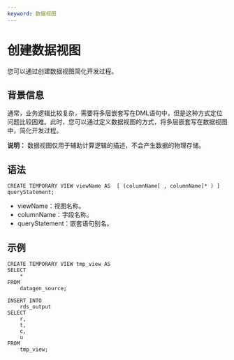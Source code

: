 ```yaml
---
keyword: 数据视图
---
```


# 创建数据视图

您可以通过创建数据视图简化开发过程。

## 背景信息

通常，业务逻辑比较复杂，需要将多层嵌套写在DML语句中，但是这种方式定位问题比较困难。此时，您可以通过定义数据视图的方式，将多层嵌套写在数据视图中，简化开发过程。

**说明：** 数据视图仅用于辅助计算逻辑的描述，不会产生数据的物理存储。

## 语法

```
CREATE TEMPORARY VIEW viewName AS  [ (columnName[ , columnName]* ) ] queryStatement;
```

-   viewName：视图名称。
-   columnName：字段名称。
-   queryStatement：嵌套语句别名。

## 示例

```
CREATE TEMPORARY VIEW tmp_view AS 
SELECT 
    * 
FROM 
    datagen_source;

INSERT INTO
    rds_output
SELECT
    r,
    t,
    c,
    u
FROM
    tmp_view;
```

